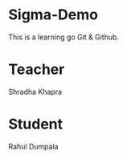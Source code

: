# Sigma-Demo
This is a learning go Git &amp; Github.

# Teacher
Shradha Khapra

# Student 
Rahul Dumpala
